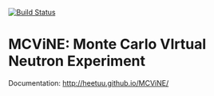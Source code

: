[![Build Status](https://travis-ci.org/heetuu/MCViNE.svg?branch=master)](https://travis-ci.org/heetuu/MCViNE) 

# MCViNE: Monte Carlo VIrtual Neutron Experiment
Documentation: http://heetuu.github.io/MCViNE/
